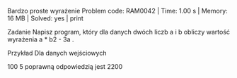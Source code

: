 Bardzo proste wyrażenie
Problem code: RAM0042 | Time: 1.00 s | Memory: 16 MB | Solved: yes | print

Zadanie
Napisz program, który dla danych dwóch liczb a i b obliczy wartość wyrażenia a * b2 - 3a .

Przykład
Dla danych wejściowych

100 5
poprawną odpowiedzią jest
2200